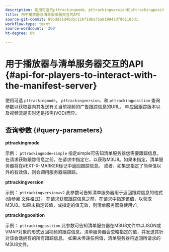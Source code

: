 ```yaml
---
description: 使用可选的pttrackingmode、pttrackingversion和pttrackingposition查询参数获取URL，以将有关当前视频的广告跟踪信息发送到该URL。 响应因跟踪版本以及视频流是实时还是按需(VOD)而异。
title: 用于播放器与清单服务器交互的API
source-git-commit: 89bdda1d4bd5c126f19ba75a819942df901183d1
workflow-type: tm+mt
source-wordcount: '260'
ht-degree: 0%

---
```



# 用于播放器与清单服务器交互的API {#api-for-players-to-interact-with-the-manifest-server}

使用可选 `pttrackingmode`， `pttrackingversion`、和 `pttrackingposition` 查询参数以获取要向其发送有关当前视频的广告跟踪信息的URL。 响应因跟踪版本以及视频流是实时还是按需(VOD)而异。

## 查询参数 {#query-parameters}

**pttrackingmode**

示例： `pttrackingmode=simple`
指定simple可告知清单服务器您需要跟踪信息。
在请求获取跟踪信息之前，在请求中指定它，以获取M3U8。如果未指定，清单服务器将在#EXT-X-MARKER标记中返回跟踪信息。
或者，如果您指定了简单值以外的有效值，则会调用服务器端跟踪。

**pttrackingversion**

示例： `pttrackingversion=v2`
此参数可告知清单服务器用于返回跟踪信息的格式(请参阅 [文件格式](/help/primetime-ad-insertion/~old-msapi-topics/ms-list-file-formats/ms-api-file-formats.md))。
在请求获取跟踪信息之前，在请求中指定该值，以获取M3U8。如果未指定该值，或指定的值无效，则清单服务器将使用v1。

**pttrackingposition**

示例： `pttrackingposition`
此参数可告知清单服务器在M3U8文件中以JSON或VMAP对象的形式返回视频的跟踪信息。清单服务器会忽略指定的值，并发送其针对该会话拥有的所有跟踪信息。 如果未传递任何值，清单服务器将返回所请求的M3U8文件。
